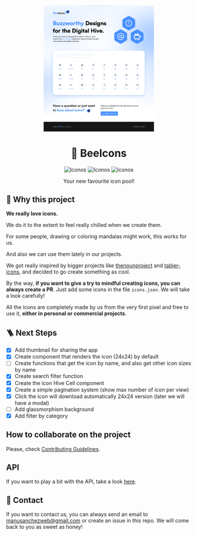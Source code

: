 <div align="center">

<img src="./public/screen.png" width="300" alt="Bee Icons Design V1.0.0" />

# 💙 BeeIcons

<img src="https://img.shields.io/github/contributors/manuelsanchezweb/bee-icons" alt="Iconos">
<img src="https://img.shields.io/github/issues-raw/manuelsanchezweb/bee-icons" alt="Iconos">
<img src="https://img.shields.io/badge/+140-icons%20available-blue" alt="Iconos">

Your new favourite icon pool!

</div>

## 🍯 Why this project

**We really love icons.**

We do it to the extent to feel really chilled when we create them.

For some people, drawing or coloring mandalas might work, this works for us.

And also we can use them lately in our projects.

We got really inspired by bigger projects like [thenounproject](https://thenounproject.com/) and [tabler-icons](https://tabler-icons.io/), and decided to go create something as cool.

By the way, **if you want to give a try to mindful creating icons, you can always create a PR**. Just add some icons in the file `icons.json`. We will take a look carefully!

All the icons are completely made by us from the very first pixel and free to use it, **either in personal or commercial projects**.

## 🪜 Next Steps

- [x] Add thumbnail for sharing the app
- [x] Create component that renders the icon (24x24) by default
- [ ] Create functions that get the icon by name, and also get other icon sizes by name
- [x] Create search filter function
- [x] Create the icon Hive Cell component
- [x] Create a simple pagination system (show max number of icon per view)
- [x] Click the icon will download automatically 24x24 version (later we will have a modal)
- [ ] Add glassmorphism background
- [x] Add filter by category

## How to collaborate on the project

Please, check [Contributing Guidelines](CONTRIBUTING.md).

## API

If you want to play a bit with the API, take a look [here](https://app.swaggerhub.com/apis/manuelsanchez2/bee-icons_api/1.0.0).

## 📧 Contact

If you want to contact us, you can always send an email to [manusanchezweb@gmail.com](mailto:manusanchezweb@gmail.com) or create an issue in this repo. We will come back to you as sweet as honey!
